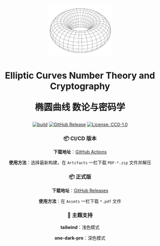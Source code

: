 <div align="center">
  <img src="assets/Simple_Torus.svg" alt="Simple Torus" width="200">
  <h1>
    <p>Elliptic Curves Number Theory and Cryptography</p>
    <p>椭圆曲线 数论与密码学</p>
  </h1>

[![build](https://github.com/Cierra-Runis/Elliptic-Curves-Number-Theory-and-Cryptography/actions/workflows/build.yaml/badge.svg)][build] [![GitHub Release](https://img.shields.io/github/v/release/Cierra-Runis/Elliptic-Curves-Number-Theory-and-Cryptography)][releases] [![License: CC0-1.0](https://img.shields.io/badge/License-CC0_1.0-lightgrey.svg)](http://creativecommons.org/publicdomain/zero/1.0/)

</div>

<div align="center">

### 📦 CI/CD 版本

**下载地址**：[GitHub Actions][build]

**使用方法**：选择最新构建，在 `Artifacts` 一栏下载 `PDF-*.zip` 文件并解压

### 📦 正式版

**下载地址**：[GitHub Releases][releases]

**使用方法**：在 `Assets` 一栏下载 `*.pdf` 文件

### 🎨 主题支持

**tailwind**：浅色模式

**one-dark-pro**：深色模式

</div>

[build]: https://github.com/Cierra-Runis/Elliptic-Curves-Number-Theory-and-Cryptography/actions/workflows/build.yaml
[releases]: https://github.com/Cierra-Runis/Elliptic-Curves-Number-Theory-and-Cryptography/releases/latest

<!-- ## 参考文献

[Typst Symbols](https://typst.app/docs/reference/symbols/sym/)

[LaTeX-to-Typst Cheat Sheet](https://qwinsi.github.io/tex2typst-webapp/cheat-sheet.html)

[CeTZ Documentation](https://cetz-package.github.io/docs/)

[Typst 中文社区导航 - 常见问题](https://typst-doc-cn.github.io/guide/FAQ.html)

[Typst 中文教程](https://typst-doc-cn.github.io/tutorial/) -->
